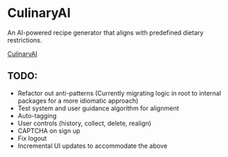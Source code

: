 # CulinaryAI

An AI-powered recipe generator that aligns with predefined dietary restrictions.

[CulinaryAI](https://culinaryai.com)

## TODO:

- Refactor out anti-patterns (Currently migrating logic in root to internal packages for a more idiomatic approach)
- Test system and user guidance algorithm for alignment
- Auto-tagging
- User controls (history, collect, delete, realign)
- CAPTCHA on sign up
- Fix logout
- Incremental UI updates to accommodate the above